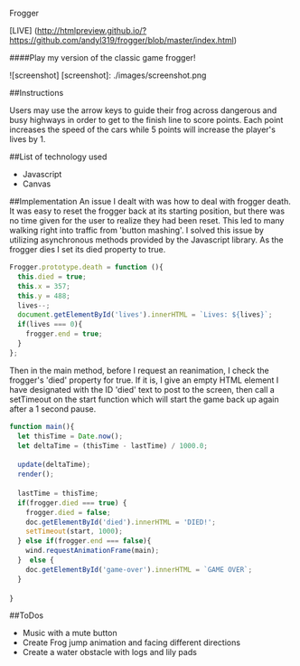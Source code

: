 Frogger

[LIVE] (http://htmlpreview.github.io/?https://github.com/andyl319/frogger/blob/master/index.html)

####Play my version of the classic game frogger!

![screenshot]
[screenshot]: ./images/screenshot.png

##Instructions

Users may use the arrow keys to guide their frog across dangerous and busy highways in order to get to the finish line to score points. Each point increases the speed of the cars while 5 points will increase the player's lives by 1.

##List of technology used
* Javascript
* Canvas

##Implementation
An issue I dealt with was how to deal with frogger death. It was easy to reset the frogger back at its starting position, but there was no time given for the user to realize they had been reset. This led to many walking right into traffic from 'button mashing'. I solved this issue by utilizing asynchronous methods provided by the Javascript library. As the frogger dies I set its died property to true.

```javascript
Frogger.prototype.death = function (){
  this.died = true;
  this.x = 357;
  this.y = 488;
  lives--;
  document.getElementById('lives').innerHTML = `Lives: ${lives}`;
  if(lives === 0){
    frogger.end = true;
  }
};
```  

Then in the main method, before I request an reanimation, I check the frogger's 'died' property for true. If it is, I give an empty HTML element I have designated with the ID 'died' text to post to the screen, then call a setTimeout on the start function which will start the game back up again after a 1 second pause.

```javascript
function main(){
  let thisTime = Date.now();
  let deltaTime = (thisTime - lastTime) / 1000.0;

  update(deltaTime);
  render();

  lastTime = thisTime;
  if(frogger.died === true) {
    frogger.died = false;
    doc.getElementById('died').innerHTML = 'DIED!';
    setTimeout(start, 1000);
  } else if(frogger.end === false){
    wind.requestAnimationFrame(main);
  }  else {
    doc.getElementById('game-over').innerHTML = `GAME OVER`;
  }

}
```
##ToDos
- Music with a mute button
- Create Frog jump animation and facing different directions
- Create a water obstacle with logs and lily pads
